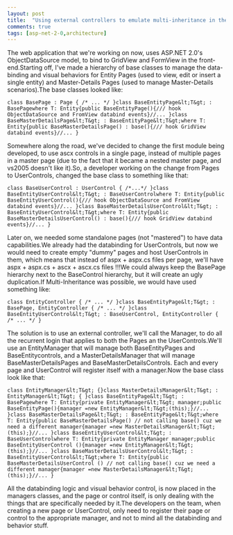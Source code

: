 ```yaml
---
layout: post
title:  "Using external controllers to emulate multi-inheritance in the presentation layer"
comments: true
tags: [asp-net-2-0,architecture]
---
```



The web application that we're working on now, uses ASP.NET 2.0's ObjectDataSource model, to bind to GridView and FormView in the front-end.Starting off, I've made a hierarchy of base classes to manage the data-binding and visual behaviors for Entity Pages (used to view, edit or insert a single entity) and Master-Details Pages (used to manage Master-Details scenarios).The base classes looked like:

```
class BasePage : Page { /* ... */ }class BaseEntityPage&lt;T&gt; : BasePagewhere T: Entity{public BaseEntityPage(){/// hook ObjectDataSource and FromView databind events}//... }class BaseMasterDetailsPage&lt;T&gt; : BaseEntityPage&lt;T&gt;where T: Entity{public BaseMasterDetailsPage() : base(){/// hook GridView databind events}//... }
```

Somewhere along the road, we've decided to change the first module being developed, to use ascx controls in a single page, instead of multiple pages in a master page (due to the fact that it became a nested master page, and vs2005 doesn't like it).So, a developer working on the change from Pages to UserControls, changed the base class to something like that:

```
class BaseUserControl : UserControl { /*...*/ }class BaseEntityUserControl&lt;T&gt; : BaseUserControlwhere T: Entity{public BaseEntityUserControl(){/// hook ObjectDataSource and FromView databind events}//... }class BaseMasterDetailsUserControl&lt;T&gt; : BaseEntityUserControl&lt;T&gt;where T: Entity{public BaseMasterDetailsUserControl() : base(){/// hook GridView databind events}//... }
```

Later on, we needed some standalone pages (not "mastered") to have data capabilities.We already had the databinding for UserControls, but now we would need to create empty "dummy" pages and host UserControls in them, which means that instead of aspx + aspx.cs files per page, we'll have aspx + aspx.cs + ascx + ascx.cs files !!!We could always keep the BasePage hierarchy next to the BaseControl hierarchy, but it will create an ugly duplication.If Multi-Inheritance was possible, we would have used something like:

```
class EntityController { /* ... */ }class BaseEntityPage&lt;T&gt; : BasePage, EntityController { /* ... */ }class BaseEntityUserControl&lt;T&gt; : BaseUserControl, EntityController { /* ... */ }
```

The solution is to use an external controller, we'll call the Manager, to do all the recurrent login that applies to both the Pages an the UserControls.We'll use an EntityManager that will manage both BaseEntityPages and BaseEntitycontrols, and a MasterDetailsManager that will manage BaseMasterDetailsPages and BaseMasterDetailsControls. Each and every page and UserControl will register itself with a manager.Now the base class look like that:

```
class EntityManager&lt;T&gt; {}class MasterDetailsManager&lt;T&gt; : EntityManager&lt;T&gt; { }class BaseEntityPage&lt;T&gt; : BasePagewhere T: Entity{private EntityManager&lt;T&gt; manager;public BaseEntityPage(){manager =new EntityManager&lt;T&gt;(this);}//... }class BaseMasterDetailsPage&lt;T&gt; : BaseEntityPage&lt;T&gt;where T: Entity{public BaseMasterDetailsPage() // not calling base() cuz we need a different manager{manager =new MasterDetailsManager&lt;T&gt;(this);}//... }class BaseEntityUserControl&lt;T&gt; : BaseUserControlwhere T: Entity{private EntityManager manager;public BaseEntityUserControl (){manager =new EntityManager&lt;T&gt;(this);}//... }class BaseMasterDetailsUserControl&lt;T&gt; : BaseEntityUserControl&lt;T&gt;where T: Entity{public BaseMasterDetailsUserControl () // not calling base() cuz we need a different manager{manager =new MasterDetailsManager&lt;T&gt;(this);}//... }
```

All the databinding logic and visual behavior control, is now placed in the managers classes, and the page or control itself, is only dealing with the things that are specifically needed by it.The developers on the team, when creating a new page or UserControl, only need to register their page or control to the appropriate manager, and not to mind all the databinding and behavior stuff.

